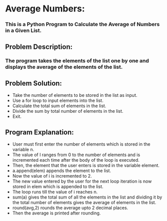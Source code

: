 # Average Numbers:
### This is a Python Program to Calculate the Average of Numbers in a Given List.

## Problem Description:
### The program takes the elements of the list one by one and displays the average of the elements of the list.

## Problem Solution: 
- Take the number of elements to be stored in the list as input.
- Use a for loop to input elements into the list.
- Calculate the total sum of elements in the list.
- Divide the sum by total number of elements in the list.
- Exit.

## Program Explanation:
- User must first enter the number of elements which is stored in the variable n.
- The value of I ranges from 0 to the number of elements and is incremented each time after the body of the loop is executed.
- Then, the element that the user enters is stored in the variable element.
- a.append(elem) appends the element to the list.
- Now the value of i is incremented to 2.
- The new value entered by the user for the next loop iteration is now stored in elem which is appended to the list.
- The loop runs till the value of i reaches n.
- sum(a) gives the total sum of all the elements in the list and dividing it by the total number of elements gives the average of elements in the list.
- round(avg,2) rounds the average upto 2 decimal places.
- Then the average is printed after rounding.
